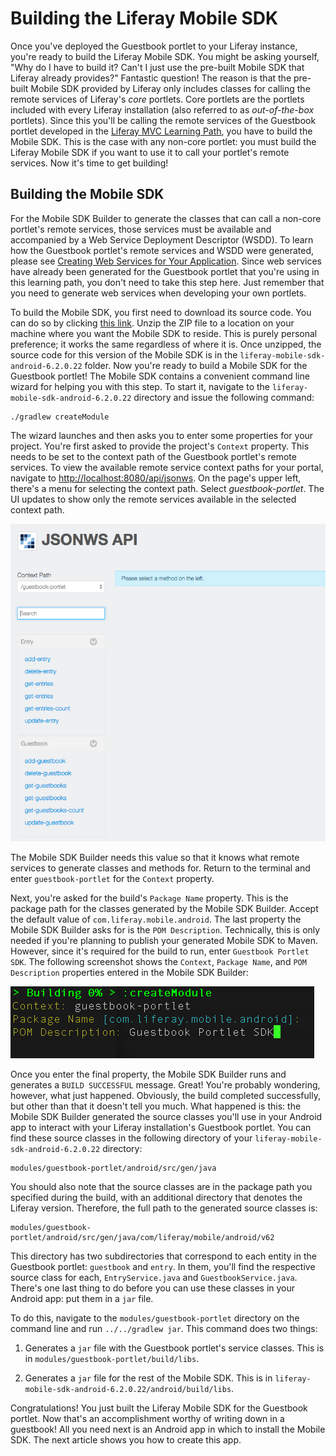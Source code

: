 # Building the Liferay Mobile SDK [](id=building-the-liferay-mobile-sdk)

Once you've deployed the Guestbook portlet to your Liferay instance, you're 
ready to build the Liferay Mobile SDK. You might be asking yourself, "Why do I 
have to build it? Can't I just use the pre-built Mobile SDK that Liferay already 
provides?" Fantastic question! The reason is that the pre-built Mobile SDK 
provided by Liferay only includes classes for calling the remote services of 
Liferay's *core* portlets. Core portlets are the portlets included with every 
Liferay installation (also referred to as *out-of-the-box* portlets). Since this 
you'll be calling the remote services of the Guestbook portlet developed in 
the [Liferay MVC Learning Path](/develop/learning-paths/-/knowledge_base/6-2/beginning-liferay-development), 
you have to build the Mobile SDK. This is the case with any non-core portlet: 
you must build the Liferay Mobile SDK if you want to use it to call your 
portlet's remote services. Now it's time to get building! 

## Building the Mobile SDK [](id=building-the-mobile-sdk)

For the Mobile SDK Builder to generate the classes that can call a non-core
portlet's remote services, those services must be available and accompanied by a
Web Service Deployment Descriptor (WSDD). To learn how the Guestbook portlet's
remote services and WSDD were generated, please see 
[Creating Web Services for Your Application](/develop/learning-paths/-/knowledge_base/6-2/creating-web-services-for-your-application).
Since web services have already been generated for the Guestbook portlet that
you're using in this learning path, you don't need to take this
step here. Just remember that you need to generate web services when developing
your own portlets.

To build the Mobile SDK, you first need to download its source code. You can do 
so by clicking [this link](https://github.com/liferay/liferay-mobile-sdk/archive/android-6.2.0.22.zip). 
Unzip the ZIP file to a location on your machine where you want the Mobile SDK 
to reside. This is purely personal preference; it works the same regardless of 
where it is. Once unzipped, the source code for this version of the Mobile SDK 
is in the `liferay-mobile-sdk-android-6.2.0.22` folder. Now you're ready to 
build a Mobile SDK for the Guestbook portlet! The Mobile SDK contains a 
convenient command line wizard for helping you with this step. To start it, 
navigate to the `liferay-mobile-sdk-android-6.2.0.22` directory and issue the 
following command:

    ./gradlew createModule

The wizard launches and then asks you to enter some properties for your project. 
You're first asked to provide the project's `Context` property. This needs to be 
set to the context path of the Guestbook portlet's remote services. To view the 
available remote service context paths for your portal, navigate to 
[http://localhost:8080/api/jsonws](http://localhost:8080/api/jsonws). On the 
page's upper left, there's a menu for selecting the context path. Select 
*guestbook-portlet*. The UI updates to show only the remote services available 
in the selected context path. 

![Figure 1: The guestbook-portlet context path on the server.](../../images/remote-services-context.png)

The Mobile SDK Builder needs this value so that it knows what remote services to 
generate classes and methods for. Return to the terminal and enter 
`guestbook-portlet` for the `Context` property.

Next, you're asked for the build's `Package Name` property. This is the package 
path for the classes generated by the Mobile SDK Builder. Accept the default 
value of `com.liferay.mobile.android`. The last property the Mobile SDK Builder 
asks for is the `POM Description`. Technically, this is only needed if you're 
planning to publish your generated Mobile SDK to Maven. However, since it's 
required for the build to run, enter `Guestbook Portlet SDK`. The following 
screenshot shows the `Context`, `Package Name`, and `POM Description` properties 
entered in the Mobile SDK Builder: 

![Figure 2: The command line wizard for building the Mobile SDK.](../../images/mobile-sdk-build-wizard.png)

Once you enter the final property, the Mobile SDK Builder runs and generates a 
`BUILD SUCCESSFUL` message. Great! You're probably wondering, however, what just
happened. Obviously, the build completed successfully, but other than that it 
doesn't tell you much. What happened is this: the Mobile SDK Builder generated 
the source classes you'll use in your Android app to interact with your Liferay 
installation's Guestbook portlet. You can find these source classes in the 
following directory of your `liferay-mobile-sdk-android-6.2.0.22` directory: 

    modules/guestbook-portlet/android/src/gen/java

You should also note that the source classes are in the package path you 
specified during the build, with an additional directory that denotes the 
Liferay version. Therefore, the full path to the generated source classes is:

    modules/guestbook-portlet/android/src/gen/java/com/liferay/mobile/android/v62

This directory has two subdirectories that correspond to each entity in the 
Guestbook portlet: `guestbook` and `entry`. In them, you'll find the respective 
source class for each, `EntryService.java` and `GuestbookService.java`. There's 
one last thing to do before you can use these classes in your Android app: put
them in a `jar` file. 

To do this, navigate to the `modules/guestbook-portlet` directory on the command 
line and run `../../gradlew jar`. This command does two things: 

1. Generates a `jar` file with the Guestbook portlet's service classes. This is
   in `modules/guestbook-portlet/build/libs`.

2. Generates a `jar` file for the rest of the Mobile SDK. This is in
   `liferay-mobile-sdk-android-6.2.0.22/android/build/libs`.

Congratulations! You just built the Liferay Mobile SDK for the Guestbook 
portlet. Now that's an accomplishment worthy of writing down in a guestbook! All 
you need next is an Android app in which to install the Mobile SDK. The next
article shows you how to create this app. 
